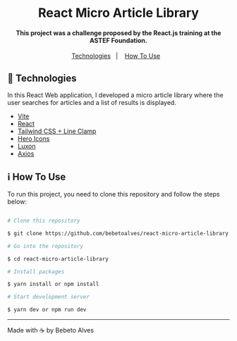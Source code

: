 <h1  align="center">React Micro Article Library</h1>
<h4  align="center">This project was a challenge proposed by the React.js training at the ASTEF Foundation.</h4>
<p  align="center">
    <a  href="#rocket-technologies">Technologies</a>&nbsp;&nbsp;&nbsp;|&nbsp;&nbsp;&nbsp;
    <a  href="#information_source-how-to-use">How To Use</a>&nbsp;&nbsp;&nbsp;
</p>

## :rocket: Technologies

In this React Web application, I developed a micro article library where the user searches for articles and a list of results is displayed.

- [Vite](https://vitejs.dev/)
- [React](https://pt-br.reactjs.org/)
- [Tailwind CSS + Line Clamp](https://tailwindcss.com/)
- [Hero Icons](https://heroicons.com/)
- [Luxon](https://moment.github.io/luxon/#/)
- [Axios](https://github.com/axios/axios)

## :information_source: How To Use

To run this project, you need to clone this repository and follow the steps below:

```bash

# Clone this repository

$ git clone https://github.com/bebetoalves/react-micro-article-library

# Go into the repository

$ cd react-micro-article-library

# Install packages

$ yarn install or npm install

# Start development server

$ yarn dev or npm run dev

```

---

Made with :coffee: by Bebeto Alves
